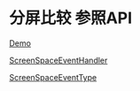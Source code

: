 # 分屏比较  参照API

[Demo](https://sandcastle.cesium.com/?src=Imagery%20Layers%20Split.html&label=Tutorials)

[ScreenSpaceEventHandler](https://cesium.com/docs/cesiumjs-ref-doc/ScreenSpaceEventHandler.html?classFilter=ScreenSpaceEventHandler)

[ScreenSpaceEventType](https://cesium.com/docs/cesiumjs-ref-doc/global.html?classFilter=ScreenSpaceEventType#ScreenSpaceEventType)


